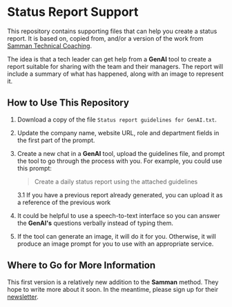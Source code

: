 Status Report Support
=====================

This repository contains supporting files that can help you create a status report. It is based on, copied from, and/or a version of the work from [Samman Technical Coaching](https://github.com/sammancoaching/daily-status/).

The idea is that a tech leader can get help from a **GenAI** tool to create a report suitable for sharing with the team and their managers. The report will include a summary of what has happened, along with an image to represent it.

## How to Use This Repository

1. Download a copy of the file `Status report guidelines for GenAI.txt`.
2. Update the company name, website URL, role and department fields in the first part of the prompt.
3. Create a new chat in a **GenAI** tool, upload the guidelines file, and prompt the tool to go through the process with you. For example, you could use this prompt:
   > Create a daily status report using the attached guidelines

   3.1 If you have a previous report already generated, you can upload it as a reference of the previous work
4. It could be helpful to use a speech-to-text interface so you can answer the **GenAI's** questions verbally instead of typing them.
5. If the tool can generate an image, it will do it for you. Otherwise, it will produce an image prompt for you to use with an appropriate service.

## Where to Go for More Information

This first version is a relatively new addition to the **Samman** method. They hope to write more about it soon. In the meantime, please sign up for their [newsletter](https://sammancoaching.org/newsletter.html).
